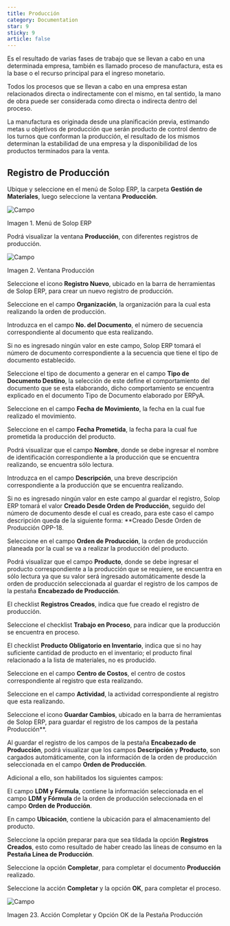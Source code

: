 ```yaml
---
title: Producción
category: Documentation
star: 9
sticky: 9
article: false
---
```


Es el resultado de varias fases de trabajo que se llevan a cabo en una determinada empresa, también es llamado proceso de manufactura, esta es la base o el recurso principal para el ingreso monetario.

Todos los procesos que se llevan a cabo en una empresa estan relacionados directa o indirectamente con el mismo, en tal sentido, la mano de obra puede ser considerada como directa o indirecta dentro del proceso.

La manufactura es originada desde una planificación previa, estimando metas u objetivos de producción que serán producto de control dentro de los turnos que conforman la producción, el resultado de los mismos determinan la estabilidad de una empresa y la disponibilidad de los productos terminados para la venta.

## Registro de Producción

Ubique y seleccione en el menú de Solop ERP, la carpeta **Gestión de Materiales**, luego seleccione la ventana **Producción**.

![Campo](/assets/img/docs/production-management/prm-production-image1.png)

Imagen 1. Menú de Solop ERP

Podrá visualizar la ventana **Producción**, con diferentes registros de producción.

![Campo](/assets/img/docs/production-management/prm-production-image2.png)

Imagen 2. Ventana Producción

Seleccione el icono **Registro Nuevo**, ubicado en la barra de herramientas de Solop ERP, para crear un nuevo registro de producción.

Seleccione en el campo **Organización**, la organización para la cual esta realizando la orden de producción.

Introduzca en el campo **No. del Documento**, el número de secuencia correspondiente al documento que esta realizando.

Si no es ingresado ningún valor en este campo, Solop ERP tomará el número de documento correspondiente a la secuencia que tiene el tipo de documento establecido.

Seleccione el tipo de documento a generar en el campo **Tipo de Documento Destino**, la selección de este define el comportamiento del documento que se esta elaborando, dicho comportamiento se encuentra explicado en el documento Tipo de Documento elaborado por ERPyA.

Seleccione en el campo **Fecha de Movimiento**, la fecha en la cual fue realizado el movimiento.

Seleccione en el campo **Fecha Prometida**, la fecha para la cual fue prometida la producción del producto.

Podrá visualizar que el campo **Nombre**, donde se debe ingresar el nombre de identificación correspondiente a la producción que se encuentra realizando, se encuentra sólo lectura.

Introduzca en el campo **Descripción**, una breve descripción correspondiente a la producción que se encuentra realizando.

Si no es ingresado ningún valor en este campo al guardar el registro, Solop ERP tomará el valor **Creado Desde Orden de Producción**, seguido del número de documento desde el cual es creado, para este caso el campo descripción queda de la siguiente forma: \*\*Creado Desde Orden de Producción OPP-18.

Seleccione en el campo **Orden de Producción**, la orden de producción planeada por la cual se va a realizar la producción del producto.

Podrá visualizar que el campo **Producto**, donde se debe ingresar el producto correspondiente a la producción que se requiere, se encuentra en sólo lectura ya que su valor será ingresado automáticamente desde la orden de producción seleccionada al guardar el registro de los campos de la pestaña **Encabezado de Producción**.

El checklist **Registros Creados**, indica que fue creado el registro de producción.

Seleccione el checklist **Trabajo en Proceso**, para indicar que la producción se encuentra en proceso.

El checklist **Producto Obligatorio en Inventario**, indica que si no hay suficiente cantidad de producto en el inventario; el producto final relacionado a la lista de materiales, no es producido.

Seleccione en el campo **Centro de Costos**, el centro de costos correspondiente al registro que esta realizando.

Seleccione en el campo **Actividad**, la actividad correspondiente al registro que esta realizando.

Seleccione el icono **Guardar Cambios**, ubicado en la barra de herramientas de Solop ERP, para guardar el registro de los campos de la pestaña Producción\*\*.

Al guardar el registro de los campos de la pestaña **Encabezado de Producción**, podrá visualizar que los campos **Descripción** y **Producto**, son cargados automáticamente, con la información de la orden de producción seleccionada en el campo **Orden de Producción**.

Adicional a ello, son habilitados los siguientes campos:

El campo **LDM y Fórmula**, contiene la información seleccionada en el campo **LDM y Fórmula** de la orden de producción seleccionada en el campo **Orden de Producción**.

En campo **Ubicación**, contiene la ubicación para el almacenamiento del producto.

Seleccione la opción preparar para que sea tildada la opción **Registros Creados**, esto como resultado de haber creado las líneas de consumo en la **Pestaña Línea de Producción**.

Seleccione la opción **Completar**, para completar el documento **Producción** realizado.

Seleccione la acción **Completar** y la opción **OK**, para completar el proceso.

![Campo](/assets/img/docs/production-management/prm-production-image23.png)

Imagen 23. Acción Completar y Opción OK de la Pestaña Producción
